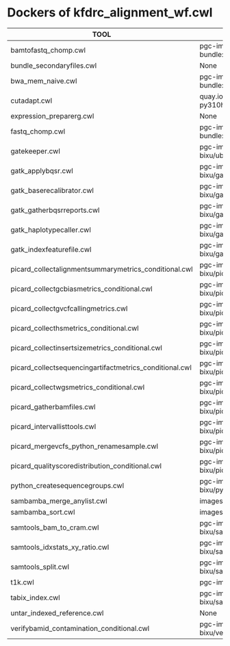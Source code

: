 # Dockers of kfdrc_alignment_wf.cwl

TOOL|DOCKER
-|-
bamtofastq_chomp.cwl|pgc-images.sbgenomics.com/d3b-bixu/bwa-bundle:dev
bundle_secondaryfiles.cwl|None
bwa_mem_naive.cwl|pgc-images.sbgenomics.com/d3b-bixu/bwa-kf-bundle:0.1.17
cutadapt.cwl|quay.io/biocontainers/cutadapt:4.6--py310h4b81fae_1
expression_preparerg.cwl|None
fastq_chomp.cwl|pgc-images.sbgenomics.com/d3b-bixu/bwa-bundle:dev
gatekeeper.cwl|pgc-images.sbgenomics.com/d3b-bixu/ubuntu:18.04
gatk_applybqsr.cwl|pgc-images.sbgenomics.com/d3b-bixu/gatk:4.0.3.0
gatk_baserecalibrator.cwl|pgc-images.sbgenomics.com/d3b-bixu/gatk:4.0.3.0
gatk_gatherbqsrreports.cwl|pgc-images.sbgenomics.com/d3b-bixu/gatk:4.0.3.0
gatk_haplotypecaller.cwl|pgc-images.sbgenomics.com/d3b-bixu/gatk:4.beta.1-3.5
gatk_indexfeaturefile.cwl|pgc-images.sbgenomics.com/d3b-bixu/gatk:4.1.7.0R
picard_collectalignmentsummarymetrics_conditional.cwl|pgc-images.sbgenomics.com/d3b-bixu/picard:2.18.9R
picard_collectgcbiasmetrics_conditional.cwl|pgc-images.sbgenomics.com/d3b-bixu/picard:2.18.9R
picard_collectgvcfcallingmetrics.cwl|pgc-images.sbgenomics.com/d3b-bixu/picard:2.18.9R
picard_collecthsmetrics_conditional.cwl|pgc-images.sbgenomics.com/d3b-bixu/picard:2.18.9R
picard_collectinsertsizemetrics_conditional.cwl|pgc-images.sbgenomics.com/d3b-bixu/picard:2.18.9R
picard_collectsequencingartifactmetrics_conditional.cwl|pgc-images.sbgenomics.com/d3b-bixu/picard:2.18.9R
picard_collectwgsmetrics_conditional.cwl|pgc-images.sbgenomics.com/d3b-bixu/picard:2.18.9R
picard_gatherbamfiles.cwl|pgc-images.sbgenomics.com/d3b-bixu/picard:2.18.9R
picard_intervallisttools.cwl|pgc-images.sbgenomics.com/d3b-bixu/picard:2.18.9R
picard_mergevcfs_python_renamesample.cwl|pgc-images.sbgenomics.com/d3b-bixu/picard:2.18.9R
picard_qualityscoredistribution_conditional.cwl|pgc-images.sbgenomics.com/d3b-bixu/picard:2.18.9R
python_createsequencegroups.cwl|pgc-images.sbgenomics.com/d3b-bixu/python:2.7.13
sambamba_merge_anylist.cwl|images.sbgenomics.com/bogdang/sambamba:0.6.3
sambamba_sort.cwl|images.sbgenomics.com/bogdang/sambamba:0.6.3
samtools_bam_to_cram.cwl|pgc-images.sbgenomics.com/d3b-bixu/samtools:1.8-dev
samtools_idxstats_xy_ratio.cwl|pgc-images.sbgenomics.com/d3b-bixu/samtools:1.9
samtools_split.cwl|pgc-images.sbgenomics.com/d3b-bixu/samtools:1.9
t1k.cwl|pgc-images.sbgenomics.com/d3b-bixu/t1k:v1.0.5
tabix_index.cwl|pgc-images.sbgenomics.com/d3b-bixu/samtools:1.9
untar_indexed_reference.cwl|None
verifybamid_contamination_conditional.cwl|pgc-images.sbgenomics.com/d3b-bixu/verifybamid:1.0.2
